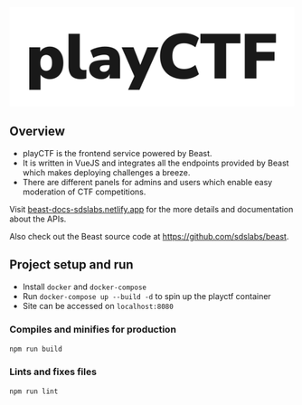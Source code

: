 <p align="center">
  <img src="./src/assets/playctf-logo.svg" alt="playCTF Logo">
</p>

## Overview

- playCTF is the frontend service powered by Beast. 
- It is written in VueJS and integrates all the endpoints provided by Beast which makes deploying challenges a breeze.
- There are different panels for admins and users which enable easy moderation of CTF competitions.

Visit [beast-docs-sdslabs.netlify.app](https://beast-docs-sdslabs.netlify.app/) for the more details and documentation about the APIs.

Also check out the Beast source code at https://github.com/sdslabs/beast.

## Project setup and run
- Install `docker` and `docker-compose`
- Run `docker-compose up --build -d` to spin up the playctf container
- Site can be accessed on `localhost:8080` 

### Compiles and minifies for production
```
npm run build
```

### Lints and fixes files
```
npm run lint
```

